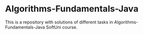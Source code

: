 # Algorithms-Fundamentals-Java
This is a repository with solutions of different tasks in Algorithms-Fundamentals-Java SoftUni course.
